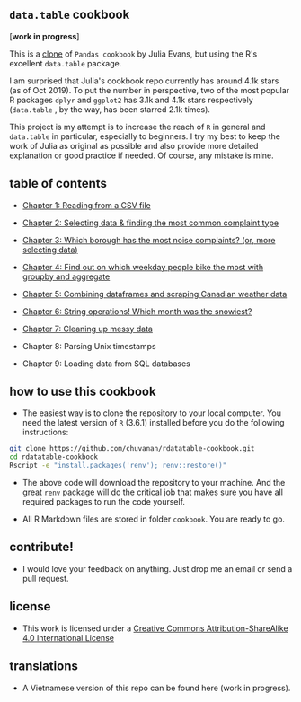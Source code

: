 

## `data.table` cookbook

[**work in progress**]

This is a [clone](https://github.com/jvns/pandas-cookbook) of `Pandas cookbook`
by Julia Evans, but using the R's excellent `data.table` package.

I am surprised that Julia's cookbook repo currently has around 4.1k stars (as of
Oct 2019). To put the number in perspective, two of the most popular R packages
`dplyr` and `ggplot2` has 3.1k and 4.1k stars respectively (`data.table` , by
the way, has been starred 2.1k times).

This project is my attempt is to increase the reach of `R` in general and
`data.table` in particular, especially to beginners. I try my best to keep the
work of Julia as original as possible and also provide more detailed explanation
or good practice if needed. Of course, any mistake is mine.

## table of contents

* [Chapter 1: Reading from a CSV file](http://htmlpreview.github.io/?https://github.com/chuvanan/rdatatable-cookbook/blob/master/cookbook/chapter1-reading-from-a-csv.html)

* [Chapter 2: Selecting data & finding the most common complaint type](http://htmlpreview.github.io/?https://github.com/chuvanan/rdatatable-cookbook/blob/master/cookbook/chapter2-selecting-data.html)

* [Chapter 3: Which borough has the most noise complaints? (or, more selecting data)](http://htmlpreview.github.io/?https://github.com/chuvanan/rdatatable-cookbook/blob/master/cookbook/chapter3-more-selecting-data.html)

* [Chapter 4: Find out on which weekday people bike the most with groupby and aggregate](http://htmlpreview.github.io/?https://github.com/chuvanan/rdatatable-cookbook/blob/master/cookbook/chapter4-groupby.html)

* [Chapter 5: Combining dataframes and scraping Canadian weather data](http://htmlpreview.github.io/?https://github.com/chuvanan/rdatatable-cookbook/blob/master/cookbook/chapter5-scraping-data.html)

* [Chapter 6: String operations! Which month was the snowiest?](http://htmlpreview.github.io/?https://github.com/chuvanan/rdatatable-cookbook/blob/master/cookbook/chapter6-string-operation.html)

* [Chapter 7: Cleaning up messy data](http://htmlpreview.github.io/?https://github.com/chuvanan/rdatatable-cookbook/blob/master/cookbook/chapter7-cleaning-up-messy-data.html)

* Chapter 8: Parsing Unix timestamps

* Chapter 9: Loading data from SQL databases

## how to use this cookbook

* The easiest way is to clone the repository to your local computer. You need
  the latest version of `R` (3.6.1) installed before you do the following
  instructions:

``` bash
git clone https://github.com/chuvanan/rdatatable-cookbook.git
cd rdatatable-cookbook
Rscript -e "install.packages('renv'); renv::restore()"
```

* The above code will download the repository to your machine. And the great
  [`renv`](https://rstudio.github.io/renv/index.html) package will do the
  critical job that makes sure you have all required packages to run the code
  yourself.

* All R Markdown files are stored in folder `cookbook`. You are ready to go.

## contribute!

* I would love your feedback on anything. Just drop me an email or send a pull
  request.

## license

* This work is licensed under a [Creative Commons Attribution-ShareAlike 4.0 International License](http://dcreativecommons.org/licenses/by-sa/4.0/)

## translations

* A Vietnamese version of this repo can be found here (work in progress).
